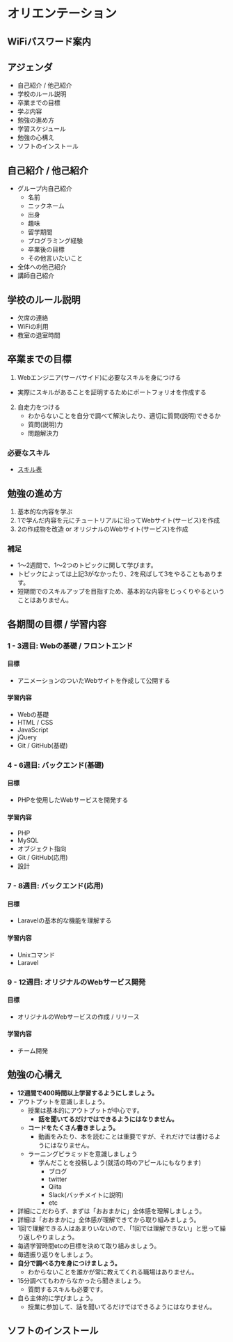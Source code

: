 # オリエンテーション

## WiFiパスワード案内

## アジェンダ
- 自己紹介 / 他己紹介
- 学校のルール説明
- 卒業までの目標
- 学ぶ内容
- 勉強の進め方
- 学習スケジュール
- 勉強の心構え
- ソフトのインストール


## 自己紹介 / 他己紹介
- グループ内自己紹介
  - 名前
  - ニックネーム
  - 出身
  - 趣味
  - 留学期間
  - プログラミング経験
  - 卒業後の目標
  - その他言いたいこと
- 全体への他己紹介
- 講師自己紹介

## 学校のルール説明
- 欠席の連絡
- WiFiの利用
- 教室の退室時間

## 卒業までの目標
1. Webエンジニア(サーバサイド)に必要なスキルを身につける
  - 実際にスキルがあることを証明するためにポートフォリオを作成する
2. 自走力をつける
   - わからないことを自分で調べて解決したり、適切に質問(説明)できるか
    - 質問(説明)力
    - 問題解決力


### 必要なスキル
- [スキル表](https://github.com/NexSeed00/curriculum/blob/master/doc/orientation/img/%E3%82%B9%E3%82%AD%E3%83%AB%E4%B8%80%E8%A6%A7.pdf)

## 勉強の進め方
1. 基本的な内容を学ぶ
2. 1で学んだ内容を元にチュートリアルに沿ってWebサイト(サービス)を作成
3. 2の作成物を改造 or オリジナルのWebサイト(サービス)を作成

### 補足
- 1〜2週間で、1〜2つのトピックに関して学びます。
- トピックによっては上記3がなかったり、2を飛ばして3をやることもあります。
- 短期間でのスキルアップを目指すため、基本的な内容をじっくりやるということはありません。


## 各期間の目標 / 学習内容
### 1 - 3週目: Webの基礎 / フロントエンド
#### 目標
- アニメーションのついたWebサイトを作成して公開する
#### 学習内容
- Webの基礎
- HTML / CSS
- JavaScript
- jQuery
- Git / GitHub(基礎)

### 4 - 6週目: バックエンド(基礎)
#### 目標
- PHPを使用したWebサービスを開発する
#### 学習内容
- PHP
- MySQL
- オブジェクト指向
- Git / GitHub(応用)
- 設計

### 7 - 8週目: バックエンド(応用)
#### 目標
- Laravelの基本的な機能を理解する
#### 学習内容
- Unixコマンド
- Laravel

### 9 - 12週目: オリジナルのWebサービス開発
#### 目標
- オリジナルのWebサービスの作成 / リリース
#### 学習内容
- チーム開発


## 勉強の心構え
- **12週間で400時間以上学習するようにしましょう。**
- アウトプットを意識しましょう。
  - 授業は基本的にアウトプットが中心です。
    - **話を聞いてるだけではできるようにはなりません。**
  - **コードをたくさん書きましょう。**
    - 動画をみたり、本を読むことは重要ですが、それだけでは書けるようにはなりません。
  - ラーニングピラミッドを意識しましょう
    - 学んだことを投稿しよう(就活の時のアピールにもなります)
      - ブログ
      - twitter
      - Qiita
      - Slack(バッチメイトに説明)
      - etc
- 詳細にこだわらず、まずは「おおまかに」全体感を理解しましょう。
- 詳細は「おおまかに」全体感が理解できてから取り組みましょう。
- 1回で理解できる人はあまりいないので、「1回では理解できない」と思って繰り返しやりましょう。
- 毎週学習時間etcの目標を決めて取り組みましょう。
- 毎週振り返りをしましょう。
- **自分で調べる力を身につけましょう。**
  - わからないことを誰かが常に教えてくれる職場はありません。
- 15分調べてもわからなかったら聞きましょう。
  - 質問するスキルも必要です。
- 自ら主体的に学びましょう。
  - 授業に参加して、話を聞いてるだけではできるようにはなりません。


## ソフトのインストール
